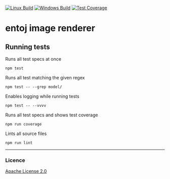 
[![Linux Build][travis-image]][travis-url]
[![Windows Build][appveyor-image]][appveyor-url]
[![Test Coverage][coveralls-image]][coveralls-url]

# entoj image renderer

## Running tests

Runs all test specs at once
```
npm test
```

Runs all test matching the given regex
```
npm test -- --grep model/
```

Enables logging while running tests
```
npm test -- --vvvv
```

Runs all test specs and shows test coverage
```
npm run coverage
```

Lints all source files
```
npm run lint
```

---

### Licence
[Apache License 2.0](LICENCE)

[travis-image]: https://img.shields.io/travis/entoj/entoj-image/master.svg?label=linux
[travis-url]: https://travis-ci.org/entoj/entoj-image
[appveyor-image]: https://img.shields.io/appveyor/ci/ChristianAuth/entoj-image/master.svg?label=windows
[appveyor-url]: https://ci.appveyor.com/project/ChristianAuth/entoj-image
[coveralls-image]: https://img.shields.io/coveralls/entoj/entoj-image/master.svg
[coveralls-url]: https://coveralls.io/r/entoj/entoj-image?branch=master

